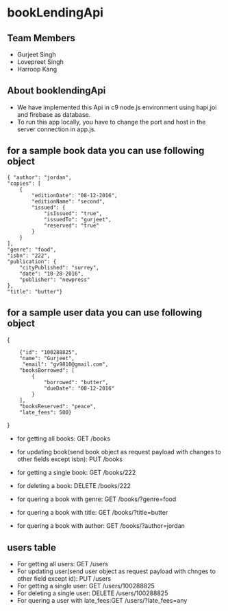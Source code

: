 # bookLendingApi
## Team Members
* Gurjeet Singh
* Lovepreet Singh
* Harroop Kang

## About booklendingApi
* We have implemented this Api in c9 node.js environment using hapi,joi and firebase as database.
* To run this app locally, you have to change the port and host in the server connection in app.js.
## for a sample book data you can use following object

    { "author": "jordan",
    "copies": [
        {
            "editionDate": "08-12-2016",
            "editionName": "second",
            "issued": {
                "isIssued": "true",
                "issuedTo": "gurjeet",
                "reserved": "true"
            }
        }
    ],
    "genre": "food",
    "isbn": "222",
    "publication": {
        "cityPublished": "surrey",
        "date": "10-28-2016",
        "publisher": "newpress"
    },
    "title": "butter"}


## for a sample user data you can use following object
{  

        {"id": "100288825",
        "name": "Gurjeet",
         "email": "gv9810@gmail.com",
        "booksBorrowed": [
            {
                "borrowed": "butter",
                "dueDate": "08-12-2016"
            }
        ],
        "booksReserved": "peace",
       	"late_fees": 500}
 }


* for getting all books: 
GET /books

* for updating book(send book object as request payload with changes to other fields except isbn): 
PUT /books

* for getting a single book:
GET /books/222

* for deleting a book:
DELETE /books/222

* for quering a book with genre:
GET /books/?genre=food

* for quering a book with title:
GET /books/?title=butter

* for quering a book with author:
GET /books/?author=jordan

## users table

* For getting all users: GET /users
* For updating user(send user object as request payload with chnges to other field except id): PUT /users 
* For getting a single user: GET /users/100288825
* For deleting a single user: DELETE /users/100288825
* For quering a user with late_fees:GET /users/?late_fees=any





